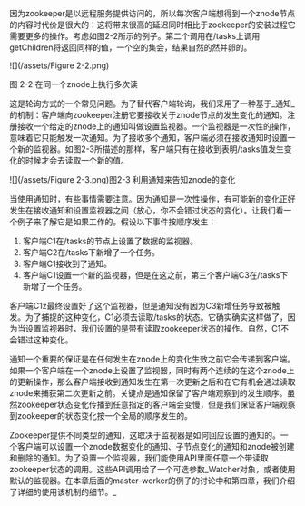 因为zookeeper是以远程服务提供访问的，所以每次客户端想得到一个znode节点的内容时代价是很大的：这将带来很高的延迟同时相比于zookeeper的安装过程它需要更多的操作。考虑如图2-2所示的例子。第二个调用在\/tasks上调用getChildren将返回同样的值，一个空的集会，结果自然的然并卵的。

![](/assets/Figure 2-2.png)

图 2-2 在同一个znode上执行多次读

这是轮询方式的一个常见问题。为了替代客户端轮询，我们采用了一种基于_通知_的机制：客户端向zookeeper注册它要接收关于znode节点的发生变化的通知。注册接收一个给定的znode上的通知叫做设置监视器。一个监视器是一次性的操作，意味着它只能触发一次通知。为了接收多个通知，客户端必须在接收通知时设置一个新的监视器。如图2-3所描述的那样，客户端只有在接收到表明\/tasks值发生变化的时候才会去读取一个新的值。

![](/assets/Figure 2-3.png)图2-3 利用通知来告知znode的变化

当使用通知时，有些事情需要注意。因为通知是一次性操作，有可能新的变化正好发生在接收通知和设置监视器之间（放心，你不会错过状态的变化）。让我们看一个例子来了解它是如果工作的。假设以下事件按顺序发生：

1. 客户端C1在\/tasks的节点上设置了数据的监视器。
2. 客户端C2在\/tasks下新增了一个任务。
3. 客户端C1接收到了通知。
4. 客户端C1设置一个新的监视器，但是在这之前，第三个客户端C3在\/tasks下新增了一个任务。

客户端C1z最终设置好了这个监视器，但是通知没有因为C3新增任务导致被触发。为了捕捉的这种变化，C1必须去读取\/tasks的状态。它确实确实这样做了，因为当设置监视器时，我们设置的是带有读取zookeeper状态的操作。自然，C1不会错过这种变化。


通知一个重要的保证是在任何发生在znode上的变化生效之前它会传递到客户端。如果一个客户端在一个znode上设置了监视器，同时有两个连续的在这个znode上的更新操作，那么客户端接收到通知发生在第一次更新之后和在它有机会通过读取znode来捕获第二次更新之前。关键点是通知保留了客户端观察到的发生顺序。虽然zookeeper状态变化传播到任意指定的客户端会变慢，但是我们保证客户端观察到zookeeper的状态变化按一个全局的顺序发生的。

Zookeeper提供不同类型的通知，这取决于监视器是如何回应设置的通知的。一个客户端可以设置一个znode数据变化的通知、子节点变化的通知和znode被创建和删除的通知。为了设置一个监视器，我们能使用API里面任意一个带读取zookeeper状态的调用。这些API调用给了一个可选参数_Watcher对象，或者使用默认的监视器。在本章后面的master-worker的例子的讨论中和第四章，我们介绍了详细的使用该机制的细节。_

